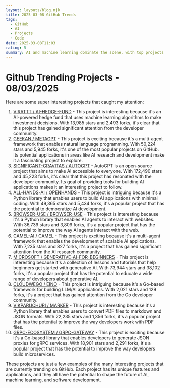 ```yaml
---
layout: layouts/blog.njk
title: 2025-03-08 GitHub Trends
tags:
  - GitHub
  - AI
  - Projects
  - Code
date: 2025-03-08T11:03
rating: 5
summary: AI and machine learning dominate the scene, with top projects pushing boundaries and shaping the future, including AI-powered hedge funds, multi-agent frameworks, and open-source AI, with millions of stars and forks, these projects are revolutionizing industries and leading the charge, each one unique, with potential to change the game, the trend is clear, AI and machine learning are the future, and these projects are at the forefront, driving innovation and progress.
---
```

Github Trending Projects - 08/03/2025
=====================================

Here are some super interesting projects that caught my attention:

1. [VIRATTT / AI-HEDGE-FUND](https://github.com/virattt/ai-hedge-fund "AI Hedge Fund Team") - This project is interesting because it's an AI-powered hedge fund that uses machine learning algorithms to make investment decisions. With 13,985 stars and 2,493 forks, it's clear that this project has gained significant attention from the developer community.
2. [GEEKAN / METAGPT](https://github.com/geekan/MetaGPT "The Multi-Agent Framework") - This project is exciting because it's a multi-agent framework that enables natural language programming. With 50,224 stars and 5,945 forks, it's one of the most popular projects on GitHub. Its potential applications in areas like AI research and development make it a fascinating project to explore.
3. [SIGNIFICANT-GRAVITAS / AUTOGPT](https://github.com/Significant-Gravitas/AutoGPT "AutoGPT is the vision of accessible AI for everyone") - AutoGPT is an open-source project that aims to make AI accessible to everyone. With 172,490 stars and 45,223 forks, it's clear that this project has resonated with the developer community. Its goal of providing tools for building AI applications makes it an interesting project to follow.
4. [ALL-HANDS-AI / OPENHANDS](https://github.com/All-Hands-AI/OpenHands "OpenHands: Code Less, Make More") - This project is intriguing because it's a Python library that enables users to build AI applications with minimal coding. With 49,365 stars and 5,434 forks, it's a popular project that has the potential to democratize AI development.
5. [BROWSER-USE / BROWSER-USE](https://github.com/browser-use/browser-use "Make websites accessible for AI agents") - This project is interesting because it's a Python library that enables AI agents to interact with websites. With 36,739 stars and 3,809 forks, it's a popular project that has the potential to improve the way AI agents interact with the web.
6. [CAMEL-AI / CAMEL](https://github.com/camel-ai/camel "CAMEL: Finding the Scaling Law of Agents") - This project is exciting because it's a multi-agent framework that enables the development of scalable AI applications. With 7,235 stars and 827 forks, it's a project that has gained significant attention from the AI research community.
7. [MICROSOFT / GENERATIVE-AI-FOR-BEGINNERS](https://github.com/microsoft/generative-ai-for-beginners "21 Lessons, Get Started Building with Generative AI") - This project is interesting because it's a collection of lessons and tutorials that help beginners get started with generative AI. With 73,944 stars and 38,102 forks, it's a popular project that has the potential to educate a wide range of developers about generative AI.
8. [CLOUDWEGO / EINO](https://github.com/cloudwego/eino "The ultimate LLM/AI application development framework in Golang") - This project is intriguing because it's a Go-based framework for building LLM/AI applications. With 2,021 stars and 129 forks, it's a project that has gained attention from the Go developer community.
9. [VIKPARUCHURI / MARKER](https://github.com/VikParuchuri/marker "Convert PDF to markdown + JSON quickly with high accuracy") - This project is interesting because it's a Python library that enables users to convert PDF files to markdown and JSON formats. With 22,235 stars and 1,356 forks, it's a popular project that has the potential to improve the way developers work with PDF files.
10. [GRPC-ECOSYSTEM / GRPC-GATEWAY](https://github.com/grpc-ecosystem/grpc-gateway "gRPC to JSON proxy generator following the gRPC HTTP spec") - This project is exciting because it's a Go-based library that enables developers to generate JSON proxies for gRPC services. With 18,901 stars and 2,291 forks, it's a popular project that has the potential to improve the way developers build microservices.

These projects are just a few examples of the many interesting projects that are currently trending on GitHub. Each project has its unique features and applications, and they all have the potential to shape the future of AI, machine learning, and software development.



